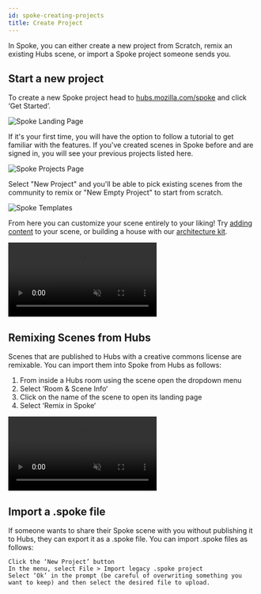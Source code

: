 ```yaml
---
id: spoke-creating-projects
title: Create Project
---
```

In Spoke, you can either create a new project from Scratch, remix an existing Hubs scene, or import a Spoke project someone sends you. 

## Start a new project

To create a new Spoke project head to [hubs.mozilla.com/spoke](https://hubs.mozilla.com/spoke) and click ‘Get Started’.

![Spoke Landing Page](img/spoke-landing-page.jpeg)

If it's your first time, you will have the option to follow a tutorial to get familiar with the features. If you've created scenes in Spoke before and are signed in, you will see your previous projects listed here.

![Spoke Projects Page](img/spoke-projects-page-welcome.jpeg)

Select "New Project" and you'll be able to pick existing scenes from the community to remix or "New Empty Project" to start from scratch.

![Spoke Templates](img/spoke-template.jpeg)

 From here you can customize your scene entirely to your liking! Try [adding content](spoke-adding-scene-content-ko.md) to your scene, or building a house with our [architecture kit](spoke-architecture-kit-ko.md).

 <video autoplay loop muted controls >
  <source src="img/spoke-rock-kit.mp4" type="video/mp4">
  <img src="img/spoke-interface.jpeg" alt="Screenshot of the Spoke Interface">
  Your browser does not support HTML5 video.
</video>


## Remixing Scenes from Hubs

Scenes that are published to Hubs with a creative commons license are remixable. You can import them into Spoke from Hubs as follows:
     
  1. From inside a Hubs room using the scene open the dropdown menu
  2. Select ‘Room & Scene Info‘
  3. Click on the name of the scene to open its landing page
  4. Select ‘Remix in Spoke‘

 <video autoplay loop muted controls >
  <source src="img/hubs-scene-remix.mp4" type="video/mp4">
  <img src="img/spoke-scene-remixing.jpeg" alt="Screenshot of the scene remixing screen">
  Your browser does not support HTML5 video.
</video>

##  Import a .spoke file

If someone wants to share their Spoke scene with you without publishing it to Hubs, they can export it as a .spoke file. You can import .spoke files as follows:

    Click the ‘New Project’ button
    In the menu, select File > Import legacy .spoke project
    Select ‘Ok’ in the prompt (be careful of overwriting something you want to keep) and then select the desired file to upload.

    
